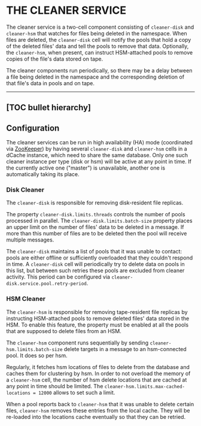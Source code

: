 THE CLEANER SERVICE
==================================

The cleaner service is a two-cell component consisting of `cleaner-disk` and `cleaner-hsm` that watches for files being deleted in the namespace. When files are deleted, the `cleaner-disk` cell will notify the pools that hold a copy of the deleted files' data and tell the pools to remove that data. Optionally, the `cleaner-hsm`, when present, can instruct HSM-attached pools to remove copies of the file's data stored on tape.

The cleaner components run periodically, so there may be a delay between a file being deleted in the namespace and the corresponding deletion of that file's data in pools and on tape.

-----
[TOC bullet hierarchy]
-----

## Configuration

The cleaner services can be run in high availability (HA) mode (coordinated via [ZooKeeper](config-zookeeper.md)) by having several `cleaner-disk` and `cleaner-hsm` cells in a dCache instance, which need to share the same database. Only one such cleaner instance per type (disk or hsm) will be active at any point in time. If the currently active one ("master") is unavailable, another one is automatically taking its place.

### Disk Cleaner

The `cleaner-disk` is responsible for removing disk-resident file replicas.

The property `cleaner-disk.limits.threads` controls the number of pools processed in parallel.
The `cleaner-disk.limits.batch-size` property places an upper limit on the number of files' data to be deleted in a message. If more than this number of files are to be deleted then the pool will receive multiple messages.

The `cleaner-disk` maintains a list of pools that it was unable to contact: pools are either offline or sufficiently overloaded that they couldn't respond in time. A `cleaner-disk` cell will periodically try to delete data on pools in this list, but between such retries these pools are excluded from cleaner activity. This period can be configured via `cleaner-disk.service.pool.retry-period`.

### HSM Cleaner

The `cleaner-hsm` is responsible for removing tape-resident file replicas by instructing HSM-attached pools to remove deleted files' data stored in the HSM. To enable this feature, the property must be enabled at all the pools that are supposed to delete files from an HSM.

The `cleaner-hsm` component runs sequentially by sending `cleaner-hsm.limits.batch-size` delete targets in a message to an hsm-connected pool. It does so per hsm.

Regularly, it fetches hsm locations of files to delete from the database and caches them for clustering by hsm. In order to not overload the memory of a `cleaner-hsm` cell, the number of hsm delete locations that are cached at any point in time should be limited. The `cleaner-hsm.limits.max-cached-locations = 12000` allows to set such a limit.

When a pool reports back to `cleaner-hsm` that it was unable to delete certain files, `cleaner-hsm` removes these entries from the local cache. They will be re-loaded into the locations cache eventually so that they can be retried.

